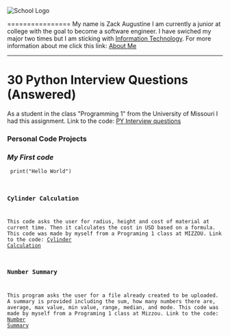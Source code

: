 ![School Logo](https://educationusa.state.gov/sites/default/files/field_hei_logo/mizzou_institution_logo.jpg)
    
================
My name is Zack Augustine I am currently a junior at college with the goal to become a software engineer. I have swiched my major two times but I am sticking with [Information Technology](http://catalog.missouri.edu/undergraduategraduate/collegeofengineering/informationtechnology/bs-information-technology/).
For more information about me click this link: [About Me](https://github.com/zacka37/About-me--Full-Page-.git) 

---
 # **30 Python Interview Questions (Answered)**
 As a student in the class "Programming 1" from the University of Missouri I had this assignment.
 Link to the code: [PY Interview questions](https://github.com/zacka37/Python-Interview-Questions.git)

### Personal Code Projects
 ### *My First code*
 <code> print("Hello World")

 ### Cylinder Calculation
 This code asks the user for radius, height and cost of material at current time. Then it calculates the cost in USD based on a formula. This code was made by myself from a Programing 1 class at MIZZOU.
 Link to the code: [Cylinder Calculation](https://github.com/zacka37/Cylinder-Material-Cost-Calculator.git)

 ### Number Summary
This program asks the user for a file already created to be uploaded. A summary is provided including the sum, how many numbers there are, average, max value, min value, range, median, and mode. This code was made by myself from a Programing 1 class at Mizzou.
Link to the code: [Number Summary](https://github.com/zacka37/Number-Summary.git)